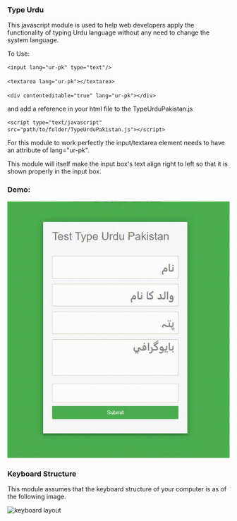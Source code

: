 ### Type Urdu

This javascript module is used to help web developers apply the functionality of typing Urdu language without any need to change the system language.

To Use: 

	<input lang="ur-pk" type="text"/>

	<textarea lang="ur-pk"></textarea>

	<div contenteditable="true" lang="ur-pk"></div>
	

and add a reference in your html file to the TypeUrduPakistan.js

	<script type="text/javascript" src="path/to/folder/TypeUrduPakistan.js"></script>

For this module to work perfectly the input/textarea element needs to have an attribute of lang="ur-pk".

This module will itself make the input box's text align right to left so that it is shown properly in the input box.


### Demo:

![](https://github.com/walid-mashal/Auto-Type-Urdu-Pakistan/blob/main/img/auto-type-urdu-pakistan-demo.gif)


### Keyboard Structure

This module assumes that the keyboard structure of your computer is as of the following image.

![keyboard layout](https://github.com/walid-mashal/Auto-Type-Urdu/blob/main/img/urdu-pakistan-keyboard.png)

